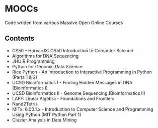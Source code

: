 MOOCs
=====

Code written from various Massive Open Online Courses

## Contents
+ CS50 - HarvardX: CS50 Introduction to Computer Science
+ Algorithms for DNA Sequencing
+ JHU R Programming
+ Python for Genomic Data Science
+ Rice Python - An Introduction to Interactive Programming in Python (Parts 1 & 2)
+ UCSD Bioinformatics I - Finding Hidden Messages in DNA (Bioinformatics I)
+ UCSD Bioinformatics II - Genome Sequencing (Bioinformatics II)
+ LAFF: Linear Algebra - Foundations and Frontiers
+ Nand2Tetris
+ MITx: 6.00.1.x - Introduction to Computer Science and Programming Using Python (MIT Python Part 1)
+ Cluster Analysis in Data Mining


